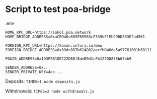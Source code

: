 # Script to test poa-bridge

.env
```
HOME_RPC_URL=https://sokol.poa.network
HOME_BRIDGE_ADDRESS=0xaCB940c6D5F65563cF339bF1Eb29DD333E2ad561

FOREIGN_RPC_URL=https://kovan.infura.io/mew
FOREIGN_BRIDGE_ADDRESS=0x39dc8D7b624D82aacfbD46da5a97761001b3D111

POA20_ADDRESS=0x1D3F981DEC22D88f8deB9d1cFb127D88f5b67eb9

SENDER_ADDRESS=0x..
SENDER_PRIVATE_KEY=4ec...
```

Deposits:
`TIMES=1 node deposits.js`

Withdrawals:
`TIMES=2 node withdrawals.js`
